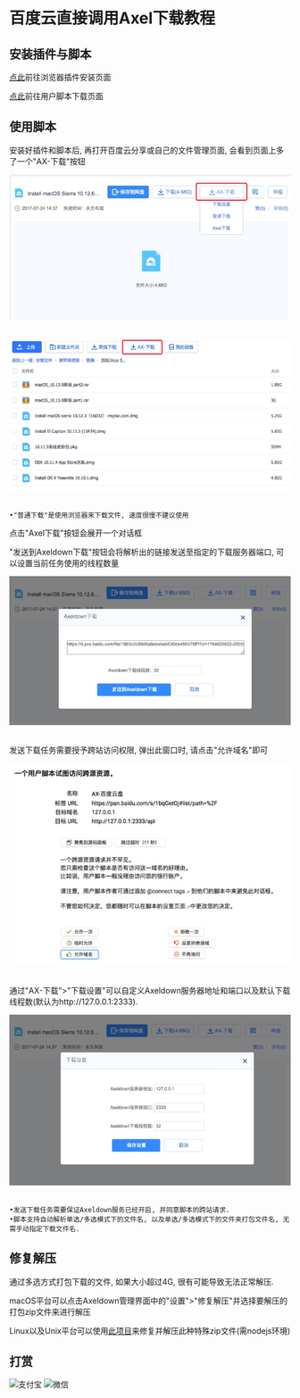 # 百度云直接调用Axel下载教程  

## 安装插件与脚本  

[点此](http://tampermonkey.net)前往浏览器插件安装页面  

[点此](https://greasyfork.org/zh-CN/scripts/38418-ax-百度云盘)前往用户脚本下载页面  

## 使用脚本  

安装好插件和脚本后, 再打开百度云分享或自己的文件管理页面, 会看到页面上多了一个"AX-下载"按钮  

![axmain](https://github.com/lihaoyun6/ax-baiduyunpan/blob/master/screenshot/axdmain.jpg)  

![axmain](https://github.com/lihaoyun6/ax-baiduyunpan/blob/master/screenshot/axdmain2.jpg)  

````
•"普通下载"是使用浏览器来下载文件, 速度很慢不建议使用
````

点击"Axel下载"按钮会展开一个对话框  

"发送到Axeldown下载"按钮会将解析出的链接发送至指定的下载服务器端口, 可以设置当前任务使用的线程数量  

![axdown](https://github.com/lihaoyun6/ax-baiduyunpan/blob/master/screenshot/axdurl.jpg)  

发送下载任务需要授予跨站访问权限, 弹出此窗口时, 请点击"允许域名"即可  

![xss](https://github.com/lihaoyun6/ax-baiduyunpan/blob/master/screenshot/xss.jpg)  

通过"AX-下载">"下载设置"可以自定义Axeldown服务器地址和端口以及默认下载线程数(默认为http://127.0.0.1:2333).  

![axconf](https://github.com/lihaoyun6/ax-baiduyunpan/blob/master/screenshot/axdconf.jpg)  

````
•发送下载任务需要保证Axeldown服务已经开启, 并同意脚本的跨站请求.    
•脚本支持自动解析单选/多选模式下的文件名, 以及单选/多选模式下的文件夹打包文件名, 无需手动指定下载文件名.  
````

## 修复解压  

通过多选方式打包下载的文件, 如果大小超过4G, 很有可能导致无法正常解压.  

macOS平台可以点击Axeldown管理界面中的"设置">"修复解压"并选择要解压的打包zip文件来进行解压 

Linux以及Unix平台可以使用[此项目](https://github.com/ccloli/baidupan-zip-extract)来修复并解压此种特殊zip文件(需nodejs环境)  

## 打赏
<div>
<img src="../donate/alipay.png" width = "200" alt="支付宝" align=center />
<img src="../donate/wechatpay.png" width = "200" alt="微信" align=center />
</div>
